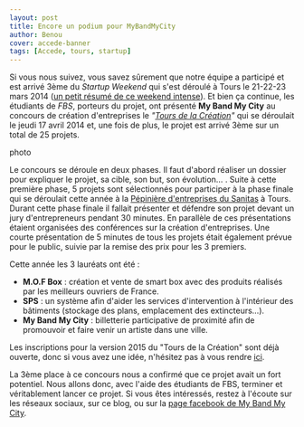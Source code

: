```yaml
---
layout: post
title: Encore un podium pour MyBandMyCity
author: Benou
cover: accede-banner
tags: [Accede, tours, startup]
---
```


Si vous nous suivez, vous savez sûrement que notre équipe a participé et est arrivé 3ème du _Startup Weekend_ qui s'est déroulé à Tours le 21-22-23 mars 2014 ([un petit résumé de ce weekend intense](http://code-troopers.com/2014/03/23/StartupWeekend.html)). Et bien ça continue, les étudiants de _FBS_, porteurs du projet, ont présenté __My Band My City__ au concours de création d'entreprises le _"[Tours de la Création](http://accede-entreprendre.fr/le-tours-de-la-creation/)"_ qui se déroulait le jeudi 17 avril 2014 et, une fois de plus, le projet est arrivé 3ème sur un total de 25 projets.

photo

Le concours se déroule en deux phases. Il faut d'abord réaliser un dossier pour expliquer le projet, sa cible, son but, son évolution… . Suite à cette première phase, 5 projets sont sélectionnés pour participer à la phase finale qui se déroulait cette année à la [Pépinière d'entreprises du Sanitas](http://www.pepinieres-agglotours.fr/) à Tours. Durant cette phase finale il fallait présenter et défendre son projet devant un jury d'entrepreneurs pendant 30 minutes. En parallèle de ces présentations étaient organisées des conférences sur la création d'entreprises. Une courte présentation de 5 minutes de tous les projets était également prévue pour le public, suivie par la remise des prix pour les 3 premiers.

Cette année les 3 lauréats ont été :
* __M.O.F Box__ : création et vente de smart box avec des produits réalisés par les meilleurs ouvriers de France.
* __SPS__ : un système afin d'aider les services d'intervention à l'intérieur des bâtiments (stockage des plans, emplacement des extincteurs…).
* __My Band My City__ : billetterie participative de proximité afin de promouvoir et faire venir un artiste dans une ville.

Les inscriptions pour la version 2015 du "Tours de la Création" sont déjà ouverte, donc si vous avez une idée, n'hésitez pas à vous rendre [ici](http://accede-entreprendre.fr/le-tours-de-la-creation/).

La 3ème place à ce concours nous a confirmé que ce projet avait un fort potentiel. Nous allons donc, avec l'aide des étudiants de FBS, terminer et véritablement lancer ce projet. Si vous êtes intéressés, restez à l'écoute sur les réseaux sociaux, sur ce blog, ou sur la [page facebook de My Band My City](https://www.facebook.com/mybandmycity).
